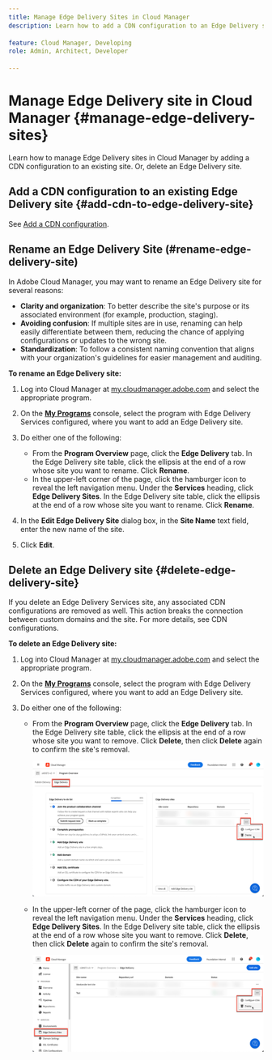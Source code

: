 ```yaml
---
title: Manage Edge Delivery Sites in Cloud Manager
description: Learn how to add a CDN configuration to an Edge Delivery site or delete an Edge Delivery site.

feature: Cloud Manager, Developing
role: Admin, Architect, Developer

---
```

# Manage Edge Delivery site in Cloud Manager {#manage-edge-delivery-sites}

Learn how to manage Edge Delivery sites in Cloud Manager by adding a CDN configuration to an existing site. Or, delete an Edge Delivery site.

## Add a CDN configuration to an existing Edge Delivery site {#add-cdn-to-edge-delivery-site}

See [Add a CDN configuration](/help/implementing/cloud-manager/cdn-configurations/add-cdn-config.md).

## Rename an Edge Delivery Site (#rename-edge-delivery-site)

In Adobe Cloud Manager, you may want to rename an Edge Delivery site for several reasons:

* **Clarity and organization**: To better describe the site's purpose or its associated environment (for example, production, staging).
* **Avoiding confusion**: If multiple sites are in use, renaming can help easily differentiate between them, reducing the chance of applying configurations or updates to the wrong site.
* **Standardization**: To follow a consistent naming convention that aligns with your organization's guidelines for easier management and auditing.

**To rename an Edge Delivery site:**

1. Log into Cloud Manager at [my.cloudmanager.adobe.com](https://my.cloudmanager.adobe.com/) and select the appropriate program.
1. On the **[My Programs](/help/implementing/cloud-manager/navigation.md#my-programs)** console, select the program with Edge Delivery Services configured, where you want to add an Edge Delivery site.
1. Do either one of the following:

    * From the **Program Overview** page, click the **Edge Delivery** tab. In the Edge Delivery site table, click the ellipsis at the end of a row whose site you want to rename. 
    Click **Rename**.
    * In the upper-left corner of the page, click the hamburger icon to reveal the left navigation menu. Under the **Services** heading, click **Edge Delivery Sites**. 
    In the Edge Delivery site table, click the ellipsis at the end of a row whose site you want to rename. Click **Rename**.

1. In the **Edit Edge Delivery Site** dialog box, in the **Site Name** text field, enter the new name of the site.

1. Click **Edit**.

## Delete an Edge Delivery site {#delete-edge-delivery-site}

If you delete an Edge Delivery Services site, any associated CDN configurations are removed as well. This action breaks the connection between custom domains and the site. For more details, see CDN configurations. <!-- https://wiki.corp.adobe.com/display/DMSArchitecture/%5BKT%5D+Cloud+Manager+2024.9.0+Release -->

**To delete an Edge Delivery site:**

1. Log into Cloud Manager at [my.cloudmanager.adobe.com](https://my.cloudmanager.adobe.com/) and select the appropriate program.
1. On the **[My Programs](/help/implementing/cloud-manager/navigation.md#my-programs)** console, select the program with Edge Delivery Services configured, where you want to add an Edge Delivery site.
1. Do either one of the following:

    * From the **Program Overview** page, click the **Edge Delivery** tab. In the Edge Delivery site table, click the ellipsis at the end of a row whose site you want to remove. 
    Click **Delete**, then click **Delete** again to confirm the site's removal.

        ![Add Edge Delivery Site from the Edge Delivery tab](/help/implementing/cloud-manager/assets/cm-eds-delete1.png)

    * In the upper-left corner of the page, click the hamburger icon to reveal the left navigation menu. Under the **Services** heading, click **Edge Delivery Sites**. 
    In the Edge Delivery site table, click the ellipsis at the end of a row whose site you want to remove. Click **Delete**, then click **Delete** again to confirm the site's removal.


        ![Add Edge Delivery Site from the Edge Delivery Sites button](/help/implementing/cloud-manager/assets/cm-eds-delete2.png)